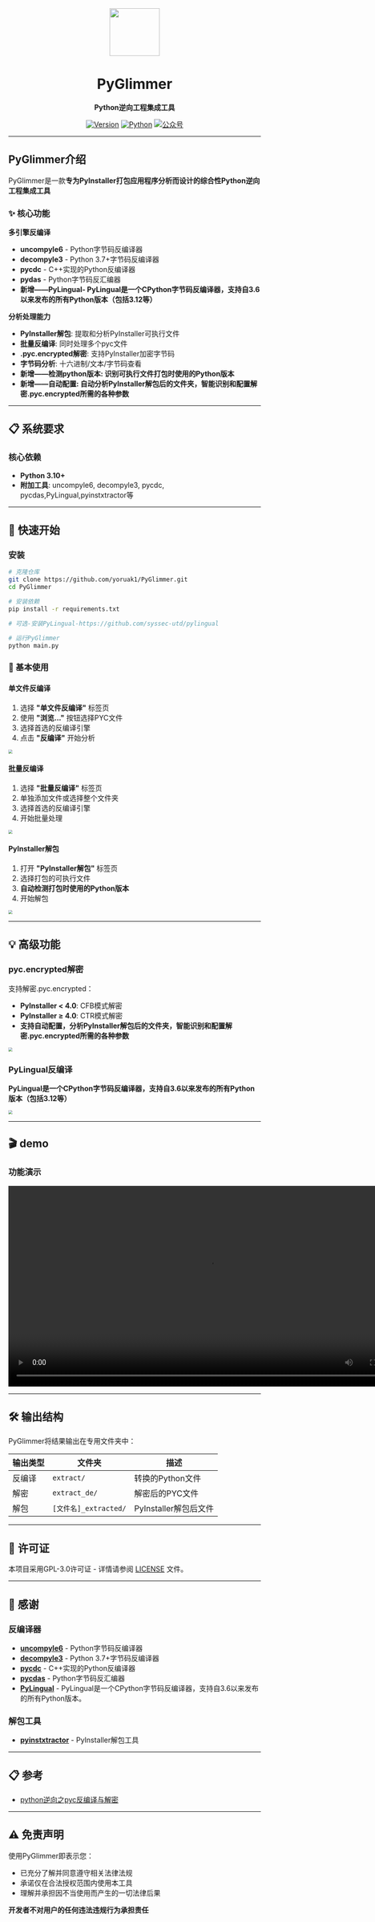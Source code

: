 <div align="center">
<img src=".\image\logo.png" width="100" height="95" />

# PyGlimmer

**Python逆向工程集成工具**

[![Version](https://img.shields.io/badge/版本-1.1-blue.svg)](https://github.com/yoruak1/PyGlimmer)
[![Python](https://img.shields.io/badge/python-3.10+-green.svg)](https://www.python.org/)
[![公众号](https://img.shields.io/badge/公众号-夜秋的小屋-orange.svg)](https://github.com/yoruak1/PyGlimmer)

</div>

---

## PyGlimmer介绍

PyGlimmer是一款**专为PyInstaller打包应用程序分析而设计的综合性Python逆向工程集成工具**

### ✨ 核心功能

 **多引擎反编译**
- **uncompyle6** - Python字节码反编译器
- **decompyle3** - Python 3.7+字节码反编译器  
- **pycdc** - C++实现的Python反编译器
- **pydas** - Python字节码反汇编器
- **新增——PyLingual- PyLingual是一个CPython字节码反编译器，支持自3.6以来发布的所有Python版本（包括3.12等）**

**分析处理能力**

- **PyInstaller解包**: 提取和分析PyInstaller可执行文件
- **批量反编译**: 同时处理多个pyc文件
- **.pyc.encrypted解密**: 支持PyInstaller加密字节码
- **字节码分析**: 十六进制/文本/字节码查看
- **新增——检测python版本: 识别可执行文件打包时使用的Python版本**
- **新增——自动配置: 自动分析PyInstaller解包后的文件夹，智能识别和配置解密.pyc.encrypted所需的各种参数**

---

## 📋 系统要求

### 核心依赖

- **Python 3.10+**
- **附加工具**: uncompyle6, decompyle3, pycdc, pycdas,PyLingual,pyinstxtractor等

---

## 🚀 快速开始

### 安装

```bash
# 克隆仓库
git clone https://github.com/yoruak1/PyGlimmer.git
cd PyGlimmer

# 安装依赖
pip install -r requirements.txt

# 可选-安装PyLingual-https://github.com/syssec-utd/pylingual

# 运行PyGlimmer
python main.py
```

###  🔧 基本使用

#### 单文件反编译
1. 选择 **"单文件反编译"** 标签页
2. 使用 **"浏览..."** 按钮选择PYC文件
3. 选择首选的反编译引擎
4. 点击 **"反编译"** 开始分析

<img src=".\image\img1.png" style="zoom:50%;" />

#### 批量反编译
1. 选择 **"批量反编译"** 标签页
2. 单独添加文件或选择整个文件夹
3. 选择首选的反编译引擎
4. 开始批量处理

<img src=".\image\img2.png" style="zoom:50%;" />

#### PyInstaller解包
1. 打开 **"PyInstaller解包"** 标签页
2. 选择打包的可执行文件
3. **自动检测打包时使用的Python版本**
4. 开始解包

<img src=".\image\img4.png" style="zoom:50%;" />

---

## 💡 高级功能

### pyc.encrypted解密
支持解密.pyc.encrypted：

- **PyInstaller < 4.0**: CFB模式解密
- **PyInstaller ≥ 4.0**: CTR模式解密
- **支持自动配置，分析PyInstaller解包后的文件夹，智能识别和配置解密.pyc.encrypted所需的各种参数**

<img src=".\image\img3.png" style="zoom:50%;" />

### PyLingual反编译
**PyLingual是一个CPython字节码反编译器，支持自3.6以来发布的所有Python版本（包括3.12等）**

<img src=".\image\img5.png" style="zoom:50%;" />

---

## 🎬 demo

### 功能演示

<video width="800" controls>
  <source src="./image/demo.mp4" type="video/mp4">
  您的浏览器不支持视频标签。请<a href="./image/demo.gif">点击此处下载演示视频</a>
</video>




---

## 🛠️ 输出结构

PyGlimmer将结果输出在专用文件夹中：

| 输出类型 | 文件夹 | 描述 |
|---------|--------|------|
| 反编译 | `extract/` | 转换的Python文件 |
| 解密 | `extract_de/` | 解密后的PYC文件 |
| 解包 | `[文件名]_extracted/` | PyInstaller解包后文件 |

---

## 📜 许可证

本项目采用GPL-3.0许可证 - 详情请参阅 [LICENSE](LICENSE) 文件。

---

## 🙏 感谢

### 反编译器
- **[uncompyle6](https://github.com/rocky/python-uncompyle6)** - Python字节码反编译器
- **[decompyle3](https://github.com/rocky/python-decompile3)** - Python 3.7+字节码反编译器  
- **[pycdc](https://github.com/zrax/pycdc)** - C++实现的Python反编译器
- **[pycdas](https://github.com/zrax/pycdc)** - Python字节码反汇编器
- **[PyLingual](https://github.com/syssec-utd/pylingual)** - PyLingual是一个CPython字节码反编译器，支持自3.6以来发布的所有Python版本。

### 解包工具
- **[pyinstxtractor](https://github.com/extremecoders-re/pyinstxtractor)** - PyInstaller解包工具

---

## 📋 参考

- [python逆向之pyc反编译与解密](https://blog.csdn.net/GalaxySpaceX/article/details/130591614)

---

## ⚠️ 免责声明

使用PyGlimmer即表示您：
- 已充分了解并同意遵守相关法律法规
- 承诺仅在合法授权范围内使用本工具
- 理解并承担因不当使用而产生的一切法律后果

**开发者不对用户的任何违法违规行为承担责任**

</div>
